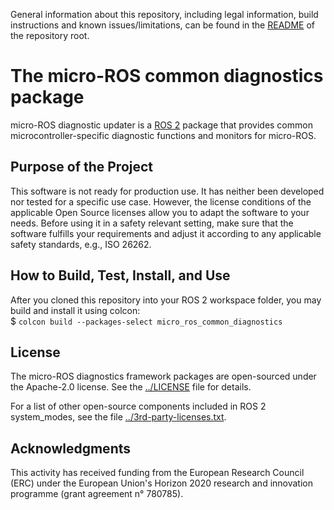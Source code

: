 General information about this repository, including legal information, build instructions and known issues/limitations, can be found in the [README](../README.md) of the repository root.

# The micro-ROS common diagnostics package

micro-ROS diagnostic updater is a [ROS 2](http://www.ros2.org/) package that provides common microcontroller-specific diagnostic functions and monitors for micro-ROS.

## Purpose of the Project

This software is not ready for production use. It has neither been developed nor
tested for a specific use case. However, the license conditions of the
applicable Open Source licenses allow you to adapt the software to your needs.
Before using it in a safety relevant setting, make sure that the software
fulfills your requirements and adjust it according to any applicable safety
standards, e.g., ISO 26262.

## How to Build, Test, Install, and Use

After you cloned this repository into your ROS 2 workspace folder, you may build and install it using colcon:  
$ `colcon build --packages-select micro_ros_common_diagnostics`

## License

The micro-ROS diagnostics framework packages are open-sourced under the Apache-2.0 license. See the [../LICENSE](LICENSE) file for details.

For a list of other open-source components included in ROS 2 system_modes,
see the file [../3rd-party-licenses.txt](3rd-party-licenses.txt).

## Acknowledgments

This activity has received funding from the European Research Council (ERC) under the European Union's Horizon 2020 research and innovation programme (grant agreement n° 780785).

